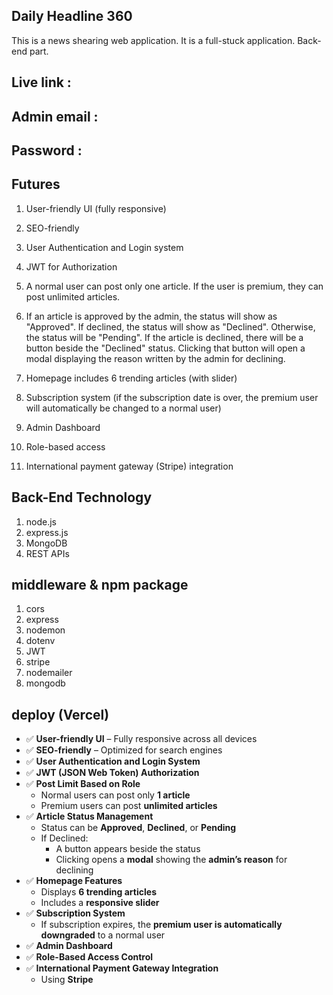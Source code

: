 ## Daily Headline 360
This is a news shearing web application. It is a full-stuck application. Back-end part.

## Live link :
## Admin email : 
## Password : 

## Futures 
1. User-friendly UI (fully responsive)

2. SEO-friendly

3. User Authentication and Login system

4. JWT for Authorization

5. A normal user can post only one article. If the user is premium, they can post unlimited articles.

6. If an article is approved by the admin, the status will show as "Approved". If declined, the status will show as "Declined". Otherwise, the status will be "Pending". If the article is declined, there will be a button beside the "Declined" status. Clicking that button will open a modal displaying the reason written by the admin for declining.

7. Homepage includes 6 trending articles (with slider)

8. Subscription system (if the subscription date is over, the premium user will automatically be changed to a normal user)

9. Admin Dashboard

10. Role-based access

11. International payment gateway (Stripe) integration

## Back-End Technology 
1. node.js
2. express.js
3. MongoDB
4. REST APIs

## middleware & npm package
1. cors
2. express
3. nodemon
4. dotenv 
5. JWT
6. stripe
7. nodemailer
8. mongodb

## deploy (Vercel)



- ✅ **User-friendly UI** – Fully responsive across all devices  
- ✅ **SEO-friendly** – Optimized for search engines  
- ✅ **User Authentication and Login System**  
- ✅ **JWT (JSON Web Token) Authorization**  
- ✅ **Post Limit Based on Role**  
  - Normal users can post only **1 article**  
  - Premium users can post **unlimited articles**  
- ✅ **Article Status Management**  
  - Status can be **Approved**, **Declined**, or **Pending**  
  - If Declined:  
    - A button appears beside the status  
    - Clicking opens a **modal** showing the **admin’s reason** for declining  
- ✅ **Homepage Features**  
  - Displays **6 trending articles**  
  - Includes a **responsive slider**  
- ✅ **Subscription System**  
  - If subscription expires, the **premium user is automatically downgraded** to a normal user  
- ✅ **Admin Dashboard**  
- ✅ **Role-Based Access Control**  
- ✅ **International Payment Gateway Integration**  
  - Using **Stripe**